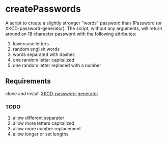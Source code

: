 # createPasswords

A script to create a slightly stronger "words" password than 1Password (or XKCD-password-generator).
The script, without any arguments, will return around an 18 character password with the following attributes:

1. lowercase letters
1. random english words
2. words separated with dashes
3. one random letter capitalized
4. one random letter replaced with a number

## Requirements

clone and install [XKCD-password-generator](https://github.com/redacted/XKCD-password-generator)

### TODO
1. allow different separator
2. allow more letters capitalized
3. allow more number replacement
4. allow longer or set lengths
